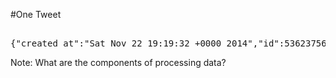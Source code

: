 #One Tweet
<pre> 
{"created_at":"Sat Nov 22 19:19:32 +0000 2014","id":536237563715928065,"id_str":"536237563715928065","text":"RT @mufcfans: 8 Minutes Added On?? #FergieTime???????","source":"\u003ca href=\"http:\/\/twitter.com\/download\/android\" rel=\"nofollow\"\u003eTwitter for Android\u003c\/a\u003e","truncated":false,"in_reply_to_status_id":null,"in_reply_to_status_id_str":null,"in_reply_to_user_id":null,"in_reply_to_user_id_str":null,"in_reply_to_screen_name":null,"user":{"id":903316652,"id_str":"903316652","name":"Jaymi Hensley","screen_name":"NisahUJWorld","location":"Old Trafford #GGMU","url":"http:\/\/UnionJworld.com","description":"#JaymiHensley\u2665 #TWFanmilyForever&Always\u2665 #JCatForLife\u2665 #A7X\u2665 #5sos\u2665 #StereoKicks\u2665","protected":false,"verified":false,"followers_count":2406,"friends_count":1877,"listed_count":9,"favourites_count":5999,"statuses_count":47719,"created_at":"Thu Oct 25 06:09:58 +0000 2012","utc_offset":28800,"time_zone":"Beijing","geo_enabled":true,"lang":"en","contributors_enabled":false,"is_translator":false,"profile_background_color":"000000","profile_background_image_url":"http:\/\/abs.twimg.com\/images\/themes\/theme4\/bg.gif","profile_background_image_url_https":"https:\/\/abs.twimg.com\/images\/themes\/theme4\/bg.gif","profile_background_tile":false,"profile_link_color":"9266CC","profile_sidebar_border_color":"000000","profile_sidebar_fill_color":"000000","profile_text_color":"000000","profile_use_background_image":false,"profile_image_url":"http:\/\/pbs.twimg.com\/profile_images\/533622201094639617\/QgnDKR6g_normal.jpeg","profile_image_url_https":"https:\/\/pbs.twimg.com\/profile_images\/533622201094639617\/QgnDKR6g_normal.jpeg","profile_banner_url":"https:\/\/pbs.twimg.com\/profile_banners\/903316652\/1415681654","default_profile":false,"default_profile_image":false,"following":null,"follow_request_sent":null,"notifications":null},"geo":null,"coordinates":null,"place":null,"contributors":null,"retweeted_status":{"created_at":"Sat Nov 22 19:18:23 +0000 2014","id":536237273541771265,"id_str":"536237273541771265","text":"8 Minutes Added On?? #FergieTime???????","source":"\u003ca href=\"http:\/\/twitter.com\/#!\/download\/ipad\" rel=\"nofollow\"\u003eTwitter for iPad\u003c\/a\u003e","truncated":false,"in_reply_to_status_id":null,"in_reply_to_status_id_str":null,"in_reply_to_user_id":null,"in_reply_to_user_id_str":null,"in_reply_to_screen_name":null,"user":{"id":34992056,"id_str":"34992056","name":"MUFC Fans","screen_name":"mufcfans","location":"","url":"http:\/\/mufcfans.com","description":"Manchester United Football Club news, views and Live Match Commentary via Twitter - 24\/7","protected":false,"verified":false,"followers_count":99209,"friends_count":49,"listed_count":579,"favourites_count":20,"statuses_count":75432,"created_at":"Fri Apr 24 18:03:37 +0000 2009","utc_offset":0,"time_zone":"London","geo_enabled":false,"lang":"en","contributors_enabled":false,"is_translator":false,"profile_background_color":"FAE8DB","profile_background_image_url":"http:\/\/pbs.twimg.com\/profile_background_images\/378800000150207465\/lmszDaX9.jpeg","profile_background_image_url_https":"https:\/\/pbs.twimg.com\/profile_background_images\/378800000150207465\/lmszDaX9.jpeg","profile_background_tile":true,"profile_link_color":"B8211E","profile_sidebar_border_color":"FFFFFF","profile_sidebar_fill_color":"FFFFFF","profile_text_color":"B8211E","profile_use_background_image":true,"profile_image_url":"http:\/\/pbs.twimg.com\/profile_images\/378800000861355017\/T_cqU801_normal.jpeg","profile_image_url_https":"https:\/\/pbs.twimg.com\/profile_images\/378800000861355017\/T_cqU801_normal.jpeg","profile_banner_url":"https:\/\/pbs.twimg.com\/profile_banners\/34992056\/1397850742","default_profile":false,"default_profile_image":false,"following":null,"follow_request_sent":null,"notifications":null},"geo":null,"coordinates":null,"place":null,"contributors":null,"retweet_count":41,"favorite_count":8,"entities":{"hashtags":[{"text":"FergieTime","indices":[21,32]}],"trends":[],"urls":[],"user_mentions":[],"symbols":[]},"favorited":false,"retweeted":false,"possibly_sensitive":false,"filter_level":"low","lang":"en"},"retweet_count":0,"favorite_count":0,"entities":{"hashtags":[{"text":"FergieTime","indices":[35,46]}],"trends":[],"urls":[],"user_mentions":[{"screen_name":"mufcfans","name":"MUFC Fans","id":34992056,"id_str":"34992056","indices":[3,12]}],"symbols":[]},"favorited":false,"retweeted":false,"possibly_sensitive":false,"filter_level":"medium","lang":"en","timestamp_ms":"1416683972659"}
</pre>

Note: What are the components of processing data?

